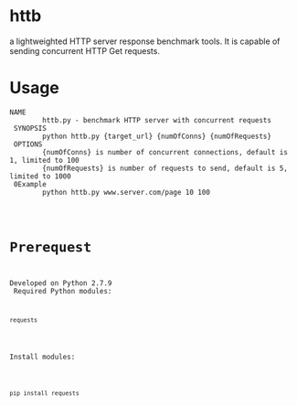 # httb
a lightweighted HTTP server response benchmark tools. It is capable of sending concurrent HTTP Get requests.<br />

# Usage
 <pre><code>NAME
        httb.py - benchmark HTTP server with concurrent requests
 SYNOPSIS
        python httb.py {target_url} {numOfConns} {numOfRequests}
 OPTIONS
        {numOfConns} is number of concurrent connections, default is 1, limited to 100
        {numOfRequests} is number of requests to send, default is 5, limited to 1000
 0Example
        python httb.py www.server.com/page 10 100</pre>

# Prerequest
Developed on Python 2.7.9<br />
Required Python modules:<br />
<pre><code>requests</code></pre>
Install modules:<br />
  <pre><code>pip install requests</code></pre><br />